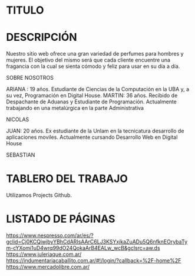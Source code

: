 # TITULO

# DESCRIPCIÓN
Nuestro sitio web ofrece una gran variedad de perfumes para hombres y mujeres. El objetivo del mismo será que cada cliente encuentre una fragancia con la cual se sienta cómodo y feliz para usar en su día a día. 

SOBRE NOSOTROS

ARIANA : 19 años. Estudiante de Ciencias de la Computación en la UBA y, a su vez, Programación en Digital House.
MARTIN: 36 años. Recibido de Despachante de Aduanas y Estudiante de Programación. Actualmente trabajando en una metalúrgica en la parte Administrativa<br>

NICOLAS

JUAN: 20 años. Ex estudiante de la Unlam en la tecnicatura desarrollo de aplicaciones moviles. Actualmente cursando Desarrollo Web en Digital House

SEBASTIAN
# TABLERO DEL TRABAJO

Utilizamos Projects Github.

#  LISTADO DE PÁGINAS

https://www.nespresso.com/ar/es/?gclid=Cj0KCQjwjbyYBhCdARIsAArC6LJ3KSYxjkaZuADu5Q6nfknEOrybaTym-cYXomi1uD4wrq99dO24QokaArB4EALw_wcB&gclsrc=aw.ds<br>
https://www.juleriaque.com.ar/<br>
https://indumentariacaballito.com.ar/#!/login/?callback=%2F-home%2F<br>
https://www.mercadolibre.com.ar/<br>
